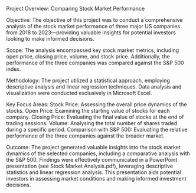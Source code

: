 Project Overview: Comparing Stock Market Performance

Objective:
The objective of this project was to conduct a comprehensive analysis of the stock market performance of three major US companies from 2018 to 2023—providing valuable insights for potential investors looking to make informed decisions.

Scope:
The analysis encompassed key stock market metrics, including open price, closing price, volume, and stock price. Additionally, the performance of the three companies was compared against the S&P 500 index.

Methodology:
The project utilized a statistical approach, employing descriptive analysis and linear regression techniques. Data analysis and visualization were conducted exclusively in Microsoft Excel.

Key Focus Areas:
Stock Price: Assessing the overall price dynamics of the stocks.
Open Price: Examining the starting value of stocks for each company.
Closing Price: Evaluating the final value of stocks at the end of trading sessions.
Volume: Analysing the total number of shares traded during a specific period.
Comparison with S&P 500: Evaluating the relative performance of the three companies against the broader market.

Outcome:
The project generated valuable insights into the stock market dynamics of the selected companies, including a comparative analysis with the S&P 500. Findings were effectively communicated in a PowerPoint presentation (see Stock Market Analysis.pdf), leveraging descriptive statistics and linear regression analysis. This presentation aids potential investors in assessing market conditions and making informed investment decisions.

